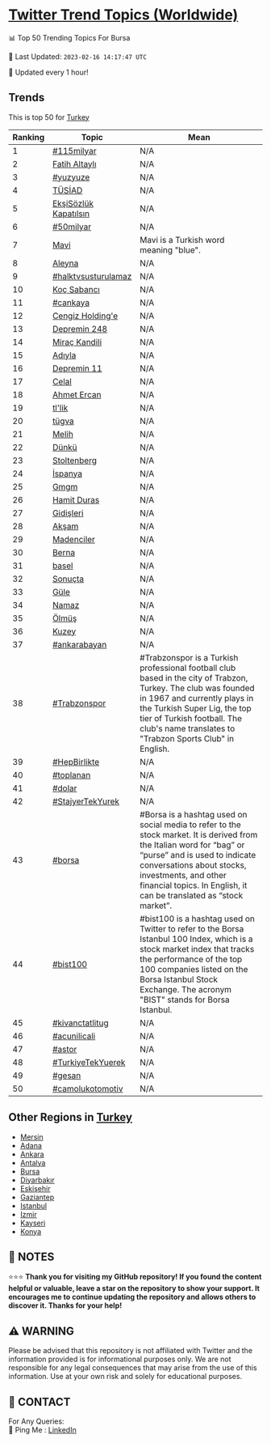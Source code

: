 [Twitter Trend Topics (Worldwide)](https://github.com/ErcinDedeoglu/Twitter-Trend-Topics)
==========


📊 Top 50 Trending Topics For Bursa

📆 Last Updated: `2023-02-16 14:17:47 UTC`

🔧 Updated every 1 hour!


## Trends

This is top 50 for [Turkey](</Turkey>)

| Ranking | Topic | Mean |
| ------- | ------------ | ------------ |
| 1 | [#115milyar](http://twitter.com/search?q=%23115milyar) | N/A |
| 2 | [Fatih Altaylı](http://twitter.com/search?q=Fatih+Altayl%c4%b1) | N/A |
| 3 | [#yuzyuze](http://twitter.com/search?q=%23yuzyuze) | N/A |
| 4 | [TÜSİAD](http://twitter.com/search?q=T%c3%9cS%c4%b0AD) | N/A |
| 5 | [EkşiSözlük Kapatılsın](http://twitter.com/search?q=Ek%c5%9fiS%c3%b6zl%c3%bck+Kapat%c4%b1ls%c4%b1n) | N/A |
| 6 | [#50milyar](http://twitter.com/search?q=%2350milyar) | N/A |
| 7 | [Mavi](http://twitter.com/search?q=Mavi) | Mavi is a Turkish word meaning "blue". |
| 8 | [Aleyna](http://twitter.com/search?q=Aleyna) | N/A |
| 9 | [#halktvsusturulamaz](http://twitter.com/search?q=%23halktvsusturulamaz) | N/A |
| 10 | [Koç Sabancı](http://twitter.com/search?q=Ko%c3%a7+Sabanc%c4%b1) | N/A |
| 11 | [#cankaya](http://twitter.com/search?q=%23cankaya) | N/A |
| 12 | [Cengiz Holding'e](http://twitter.com/search?q=Cengiz+Holding%27e) | N/A |
| 13 | [Depremin 248](http://twitter.com/search?q=Depremin+248) | N/A |
| 14 | [Miraç Kandili](http://twitter.com/search?q=Mira%c3%a7+Kandili) | N/A |
| 15 | [Adıyla](http://twitter.com/search?q=Ad%c4%b1yla) | N/A |
| 16 | [Depremin 11](http://twitter.com/search?q=Depremin+11) | N/A |
| 17 | [Celal](http://twitter.com/search?q=Celal) | N/A |
| 18 | [Ahmet Ercan](http://twitter.com/search?q=Ahmet+Ercan) | N/A |
| 19 | [tl'lik](http://twitter.com/search?q=tl%27lik) | N/A |
| 20 | [tügva](http://twitter.com/search?q=t%c3%bcgva) | N/A |
| 21 | [Melih](http://twitter.com/search?q=Melih) | N/A |
| 22 | [Dünkü](http://twitter.com/search?q=D%c3%bcnk%c3%bc) | N/A |
| 23 | [Stoltenberg](http://twitter.com/search?q=Stoltenberg) | N/A |
| 24 | [İspanya](http://twitter.com/search?q=%c4%b0spanya) | N/A |
| 25 | [Gmgm](http://twitter.com/search?q=Gmgm) | N/A |
| 26 | [Hamit Duras](http://twitter.com/search?q=Hamit+Duras) | N/A |
| 27 | [Gidişleri](http://twitter.com/search?q=Gidi%c5%9fleri) | N/A |
| 28 | [Akşam](http://twitter.com/search?q=Ak%c5%9fam) | N/A |
| 29 | [Madenciler](http://twitter.com/search?q=Madenciler) | N/A |
| 30 | [Berna](http://twitter.com/search?q=Berna) | N/A |
| 31 | [basel](http://twitter.com/search?q=basel) | N/A |
| 32 | [Sonuçta](http://twitter.com/search?q=Sonu%c3%a7ta) | N/A |
| 33 | [Güle](http://twitter.com/search?q=G%c3%bcle) | N/A |
| 34 | [Namaz](http://twitter.com/search?q=Namaz) | N/A |
| 35 | [Ölmüş](http://twitter.com/search?q=%c3%96lm%c3%bc%c5%9f) | N/A |
| 36 | [Kuzey](http://twitter.com/search?q=Kuzey) | N/A |
| 37 | [#ankarabayan](http://twitter.com/search?q=%23ankarabayan) | N/A |
| 38 | [#Trabzonspor](http://twitter.com/search?q=%23Trabzonspor) | #Trabzonspor is a Turkish professional football club based in the city of Trabzon, Turkey. The club was founded in 1967 and currently plays in the Turkish Super Lig, the top tier of Turkish football. The club's name translates to "Trabzon Sports Club" in English. |
| 39 | [#HepBirlikte](http://twitter.com/search?q=%23HepBirlikte) | N/A |
| 40 | [#toplanan](http://twitter.com/search?q=%23toplanan) | N/A |
| 41 | [#dolar](http://twitter.com/search?q=%23dolar) | N/A |
| 42 | [#StajyerTekYurek](http://twitter.com/search?q=%23StajyerTekYurek) | N/A |
| 43 | [#borsa](http://twitter.com/search?q=%23borsa) | #Borsa is a hashtag used on social media to refer to the stock market. It is derived from the Italian word for “bag” or “purse” and is used to indicate conversations about stocks, investments, and other financial topics. In English, it can be translated as “stock market”. |
| 44 | [#bist100](http://twitter.com/search?q=%23bist100) | #bist100 is a hashtag used on Twitter to refer to the Borsa Istanbul 100 Index, which is a stock market index that tracks the performance of the top 100 companies listed on the Borsa Istanbul Stock Exchange. The acronym "BIST" stands for Borsa Istanbul. |
| 45 | [#kivanctatlitug](http://twitter.com/search?q=%23kivanctatlitug) | N/A |
| 46 | [#acunilicali](http://twitter.com/search?q=%23acunilicali) | N/A |
| 47 | [#astor](http://twitter.com/search?q=%23astor) | N/A |
| 48 | [#TurkiyeTekYuerek](http://twitter.com/search?q=%23TurkiyeTekYuerek) | N/A |
| 49 | [#gesan](http://twitter.com/search?q=%23gesan) | N/A |
| 50 | [#camolukotomotiv](http://twitter.com/search?q=%23camolukotomotiv) | N/A |



## Other Regions in [Turkey](</Turkey>)

* [Mersin](</Turkey/Mersin.md>)
* [Adana](</Turkey/Adana.md>)
* [Ankara](</Turkey/Ankara.md>)
* [Antalya](</Turkey/Antalya.md>)
* [Bursa](</Turkey/Bursa.md>)
* [Diyarbakır](</Turkey/Diyarbakır.md>)
* [Eskişehir](</Turkey/Eskişehir.md>)
* [Gaziantep](</Turkey/Gaziantep.md>)
* [Istanbul](</Turkey/Istanbul.md>)
* [Izmir](</Turkey/Izmir.md>)
* [Kayseri](</Turkey/Kayseri.md>)
* [Konya](</Turkey/Konya.md>)



## 📝 NOTES

⭐⭐⭐ **Thank you for visiting my GitHub repository! If you found the content helpful or valuable, leave a star on the repository to show your support. It encourages me to continue updating the repository and allows others to discover it. Thanks for your help!**


## ⚠️ WARNING

Please be advised that this repository is not affiliated with Twitter and the information provided is for informational purposes only. We are not responsible for any legal consequences that may arise from the use of this information. Use at your own risk and solely for educational purposes.


## 📨 CONTACT

 For Any Queries:  
            🏓 Ping Me : [LinkedIn](https://www.linkedin.com/in/ercindedeoglu/)
